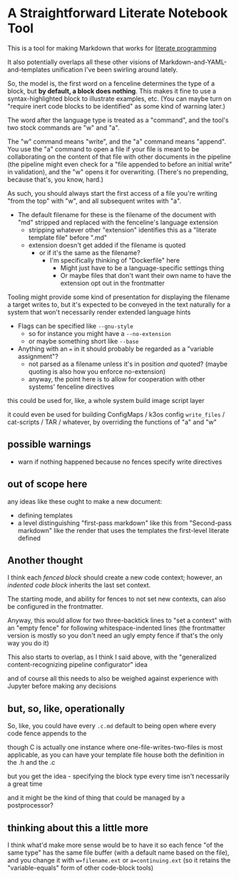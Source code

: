 # A Straightforward Literate Notebook Tool

This is a tool for making Markdown that works for [literate programming](3hpyy-r92a9-d9a2q-x45xd-k7cz6)

It also potentially overlaps all these other visions of Markdown-and-YAML-and-templates unification I've been swirling around lately.

So, the model is, the first word on a fenceline determines the type of a block, but **by default, a block does nothing**. This makes it fine to use a syntax-highlighted block to illustrate examples, etc. (You can maybe turn on "require inert code blocks to be identified" as some kind of warning later.)

The word after the language type is treated as a "command", and the tool's two stock commands are "w" and "a".

The "w" command means "write", and the "a" command means "append". You use the "a" command to open a file if your file is meant to be collaborating on the content of that file with other documents in the pipeline (the pipeline might even check for a "file appended to before an initial write" in validation), and the "w" opens it for overwriting. (There's no prepending, because that's, you know, hard.)

As such, you should always start the first access of a file you're writing "from the top" with "w", and all subsequent writes with "a".

- The default filename for these is the filename of the document with "md" stripped and replaced with the fenceline's language extension
  - stripping whatever other "extension" identifies this as a "literate template file" before ".md"
  - extension doesn't get added if the filename is quoted
    - or if it's the same as the filename?
      - I'm specifically thinking of "Dockerfile" here
        - Might just have to be a language-specific settings thing
        - Or maybe files that don't want their own name to have the extension opt out in the frontmatter

Tooling might provide some kind of presentation for displaying the filename a target writes to, but it's expected to be conveyed in the text naturally for a system that won't necessarily render extended language hints

- Flags can be specified like `--gnu-style`
  - so for instance you might have a `--no-extension`
  - or maybe something short like `--base`
- Anything with an `=` in it should probably be regarded as a "variable assignment"?
  - not parsed as a filename unless it's in position *and* quoted? (maybe quoting is also how you enforce no-extension)
  - anyway, the point here is to allow for cooperation with other systems' fenceline directives

this could be used for, like, a whole system build image script layer

it could even be used for building ConfigMaps / k3os config `write_files` / cat-scripts / TAR / whatever, by overriding the functions of "a" and "w"

## possible warnings

- warn if nothing happened because no fences specify write directives

## out of scope here

any ideas like these ought to make a new document:

- defining templates
- a level distinguishing "first-pass markdown" like this from "Second-pass markdown" like the render that uses the templates the first-level literate defined

## Another thought

I think each *fenced block* should create a new code context; however, an *indented code block* inherits the last set context.

The starting mode, and ability for fences to not set new contexts, can also be configured in the frontmatter.

Anyway, this would allow for two three-backtick lines to "set a context" with an "empty fence" for following whitespace-indented lines (the frontmatter version is mostly so you don't need an ugly empty fence if that's the only way you do it)

This also starts to overlap, as I think I said above, with the "generalized content-recognizing pipeline configurator" idea

and of course all this needs to also be weighed against experience with Jupyter before making any decisions

## but, so, like, operationally

So, like, you could have every `.c.md` default to being open where every code fence appends to the

though C is actually one instance where one-file-writes-two-files is most applicable, as you can have your template file house both the definition in the .h and the .c

but you get the idea - specifying the block type every time isn't necessarily a great time

and it might be the kind of thing that could be managed by a postprocessor?

## thinking about this a little more

I think what'd make more sense would be to have it so each fence "of the same type" has the same file buffer (with a default name based on the file), and you change it with `w=filename.ext` or `a=continuing.ext` (so it retains the "variable-equals" form of other code-block tools)
